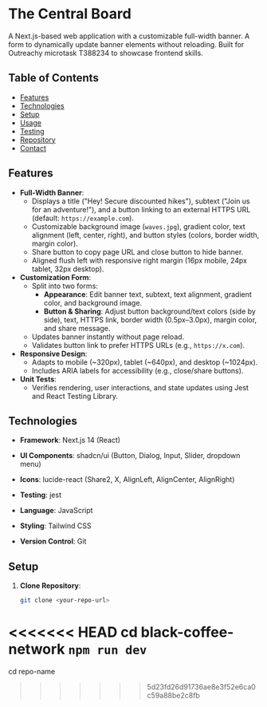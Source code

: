 # The Central Board

A Next.js-based web application with a customizable full-width banner. A form to dynamically update banner elements without reloading. Built for Outreachy microtask T388234 to showcase frontend skills.

## Table of Contents
- [Features](#features)
- [Technologies](#technologies)
- [Setup](#setup)
- [Usage](#usage)
- [Testing](#testing)
- [Repository](#repository)
- [Contact](#contact)

## Features
- **Full-Width Banner**:
  - Displays a title ("Hey! Secure discounted hikes"), subtext ("Join us for an adventure!"), and a button linking to an external HTTPS URL (default: `https://example.com`).
  - Customizable background image (`waves.jpg`), gradient color, text alignment (left, center, right), and button styles (colors, border width, margin color).
  - Share button to copy page URL and close button to hide banner.
  - Aligned flush left with responsive right margin (16px mobile, 24px tablet, 32px desktop).
- **Customization Form**:
  - Split into two forms:
    - **Appearance**: Edit banner text, subtext, text alignment, gradient color, and background image.
    - **Button & Sharing**: Adjust button background/text colors (side by side), text, HTTPS link, border width (0.5px–3.0px), margin color, and share message.
  - Updates banner instantly without page reload.
  - Validates button link to prefer HTTPS URLs (e.g., `https://x.com`).
- **Responsive Design**:
  - Adapts to mobile (~320px), tablet (~640px), and desktop (~1024px).
  - Includes ARIA labels for accessibility (e.g., close/share buttons).
- **Unit Tests**:
  - Verifies rendering, user interactions, and state updates using Jest and React Testing Library.

## Technologies
- **Framework**: Next.js 14 (React)
- **UI Components**: shadcn/ui (Button, Dialog, Input, Slider, dropdown menu)
- **Icons**: lucide-react (Share2, X, AlignLeft, AlignCenter, AlignRight)
- **Testing**: jest


- **Language**: JavaScript
- **Styling**: Tailwind CSS
- **Version Control**: Git

## Setup
1. **Clone Repository**:
   ```bash
   git clone <your-repo-url>
<<<<<<< HEAD
   cd black-coffee-network
   ``npm run dev``
=======
   cd repo-name
>>>>>>> 5d23fd26d91736ae8e3f52e6ca0c59a88be2c8fb
